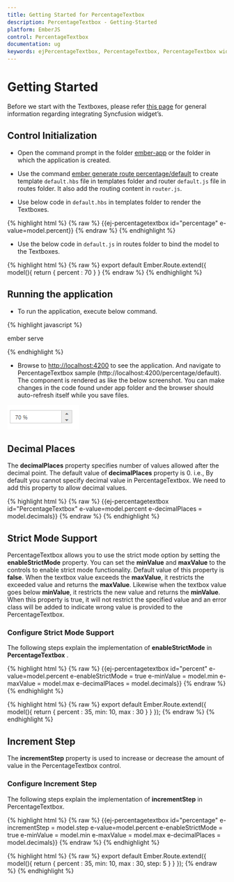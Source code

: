 ```yaml
---
title: Getting Started for PercentageTextbox
description: PercentageTextbox - Getting-Started
platform: EmberJS
control: PercentageTextbox
documentation: ug
keywords: ejPercentageTextbox, PercentageTextbox, PercentageTextbox widget, EmberJS PercentageTextbox
---
```

# Getting Started

Before we start with the Textboxes, please refer [this page](https://help.syncfusion.com/emberjs/overview) for general information regarding integrating Syncfusion widget’s.

## Control Initialization

* Open the command prompt in the folder [ember-app](https://help.syncfusion.com/emberjs/getting-started#create-a-simple-ember-application) or the folder in which the application is created.

* Use the command [ember generate route percentage/default](https://guides.emberjs.com/v2.11.0/routing/defining-your-routes/) to create template `default.hbs` file in templates folder and router `default.js` file in routes folder. It also add the routing content in `router.js`.

* Use below code in `default.hbs` in templates folder to render the Textboxes.

{% highlight html %}
{% raw %}
       {{ej-percentagetextbox id="percentage" e-value=model.percent}}
{% endraw %}
{% endhighlight %}

* Use the below code in `default.js` in routes folder to bind the model to the Textboxes.

{% highlight html %}
{% raw %}
	export default Ember.Route.extend({
      model(){
         return {
           percent : 70
        }
    }
{% endraw %}
{% endhighlight %}


## Running the application

* To run the application, execute below command.

{% highlight javascript %}
 
 ember serve

{% endhighlight %}

* Browse to [http://localhost:4200](http://localhost:4200) to see the application. And navigate to PercentageTextbox sample (http://localhost:4200/percentage/default). The component is rendered as like the below screenshot. You can make changes in the code found under app folder and the browser should auto-refresh itself while you save files. 

![](Getting-Started_images/Getting-Started_img1.png)


## Decimal Places

The **decimalPlaces** property specifies number of values allowed after the decimal point. The default value of **decimalPlaces** property is 0. i.e., By default you cannot specify decimal value in PercentageTextbox. We need to add this property to allow decimal values.

{% highlight html %}
{% raw %}
{{ej-percentagetextbox id="PercentageTextbox" e-value=model.percent e-decimalPlaces = model.decimals}}
{% endraw %}
{% endhighlight %}

## Strict Mode Support

PercentageTextbox allows you to use the strict mode option by setting the **enableStrictMode** property. You can set the **minValue** and **maxValue** to the controls to enable strict mode functionality. Default value of this property is **false**. When the textbox value exceeds the **maxValue**, it restricts the exceeded value and returns the **maxValue**. Likewise when the textbox value goes below **minValue**, it restricts the new value and returns the **minValue**. When this property is true, it will not restrict the specified value and an error class will be added to indicate wrong value is provided to the PercentageTextbox.

### Configure Strict Mode Support 

The following steps explain the implementation of **enableStrictMode** in **PercentageTextbox** .

{% highlight html %}
{% raw %}
{{ej-percentagetextbox id="percent"  e-value=model.percent e-enableStrictMode = true e-minValue = model.min e-maxValue = model.max e-decimalPlaces = model.decimals}}
{% endraw %}
{% endhighlight %}


{% highlight html %}
{% raw %}
export default Ember.Route.extend({
    model(){
    return {
        percent : 35,
        min: 10,
        max : 30
        }
    }
});
{% endraw %}
{% endhighlight %}

## Increment Step

The **incrementStep** property is used to increase or decrease the amount of value in the PercentageTextbox control. 

### Configure Increment Step

The following steps explain the implementation of **incrementStep** in PercentageTextbox.


{% highlight html %}
{% raw %}
{{ej-percentagetextbox id="percentage" e-incrementStep = model.step e-value=model.percent e-enableStrictMode = true e-minValue = model.min e-maxValue = model.max e-decimalPlaces = model.decimals}}
{% endraw %}
{% endhighlight %}


{% highlight html %}
{% raw %}
export default Ember.Route.extend({
    model(){
    return {
        percent : 35,
        min: 10,
        max : 30,
        step: 5
        }
    }
});
{% endraw %}
{% endhighlight %}
